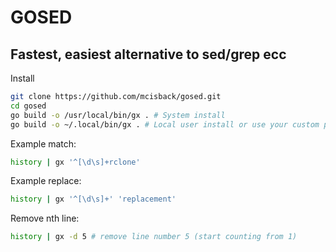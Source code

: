 # GOSED

## Fastest, easiest alternative to sed/grep ecc

Install
```bash
git clone https://github.com/mcisback/gosed.git
cd gosed
go build -o /usr/local/bin/gx . # System install
go build -o ~/.local/bin/gx . # Local user install or use your custom path
```

Example match:
```bash
history | gx '^[\d\s]+rclone'
```

Example replace:
```bash
history | gx '^[\d\s]+' 'replacement'
```

Remove nth line:
```bash
history | gx -d 5 # remove line number 5 (start counting from 1)
```